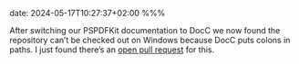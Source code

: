 date: 2024-05-17T10:27:37+02:00
%%%

After switching our PSPDFKit documentation to DocC we now found the repository can’t be checked out on Windows because DocC puts colons in paths. I just found there’s an [open pull request](https://github.com/apple/swift-docc/pull/668) for this.
